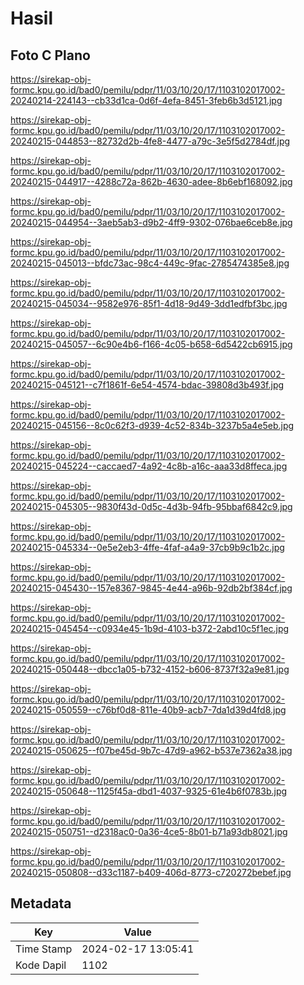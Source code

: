 # Hasil

## Foto C Plano

https://sirekap-obj-formc.kpu.go.id/bad0/pemilu/pdpr/11/03/10/20/17/1103102017002-20240214-224143--cb33d1ca-0d6f-4efa-8451-3feb6b3d5121.jpg

https://sirekap-obj-formc.kpu.go.id/bad0/pemilu/pdpr/11/03/10/20/17/1103102017002-20240215-044853--82732d2b-4fe8-4477-a79c-3e5f5d2784df.jpg

https://sirekap-obj-formc.kpu.go.id/bad0/pemilu/pdpr/11/03/10/20/17/1103102017002-20240215-044917--4288c72a-862b-4630-adee-8b6ebf168092.jpg

https://sirekap-obj-formc.kpu.go.id/bad0/pemilu/pdpr/11/03/10/20/17/1103102017002-20240215-044954--3aeb5ab3-d9b2-4ff9-9302-076bae6ceb8e.jpg

https://sirekap-obj-formc.kpu.go.id/bad0/pemilu/pdpr/11/03/10/20/17/1103102017002-20240215-045013--bfdc73ac-98c4-449c-9fac-2785474385e8.jpg

https://sirekap-obj-formc.kpu.go.id/bad0/pemilu/pdpr/11/03/10/20/17/1103102017002-20240215-045034--9582e976-85f1-4d18-9d49-3dd1edfbf3bc.jpg

https://sirekap-obj-formc.kpu.go.id/bad0/pemilu/pdpr/11/03/10/20/17/1103102017002-20240215-045057--6c90e4b6-f166-4c05-b658-6d5422cb6915.jpg

https://sirekap-obj-formc.kpu.go.id/bad0/pemilu/pdpr/11/03/10/20/17/1103102017002-20240215-045121--c7f1861f-6e54-4574-bdac-39808d3b493f.jpg

https://sirekap-obj-formc.kpu.go.id/bad0/pemilu/pdpr/11/03/10/20/17/1103102017002-20240215-045156--8c0c62f3-d939-4c52-834b-3237b5a4e5eb.jpg

https://sirekap-obj-formc.kpu.go.id/bad0/pemilu/pdpr/11/03/10/20/17/1103102017002-20240215-045224--caccaed7-4a92-4c8b-a16c-aaa33d8ffeca.jpg

https://sirekap-obj-formc.kpu.go.id/bad0/pemilu/pdpr/11/03/10/20/17/1103102017002-20240215-045305--9830f43d-0d5c-4d3b-94fb-95bbaf6842c9.jpg

https://sirekap-obj-formc.kpu.go.id/bad0/pemilu/pdpr/11/03/10/20/17/1103102017002-20240215-045334--0e5e2eb3-4ffe-4faf-a4a9-37cb9b9c1b2c.jpg

https://sirekap-obj-formc.kpu.go.id/bad0/pemilu/pdpr/11/03/10/20/17/1103102017002-20240215-045430--157e8367-9845-4e44-a96b-92db2bf384cf.jpg

https://sirekap-obj-formc.kpu.go.id/bad0/pemilu/pdpr/11/03/10/20/17/1103102017002-20240215-045454--c0934e45-1b9d-4103-b372-2abd10c5f1ec.jpg

https://sirekap-obj-formc.kpu.go.id/bad0/pemilu/pdpr/11/03/10/20/17/1103102017002-20240215-050448--dbcc1a05-b732-4152-b606-8737f32a9e81.jpg

https://sirekap-obj-formc.kpu.go.id/bad0/pemilu/pdpr/11/03/10/20/17/1103102017002-20240215-050559--c76bf0d8-811e-40b9-acb7-7da1d39d4fd8.jpg

https://sirekap-obj-formc.kpu.go.id/bad0/pemilu/pdpr/11/03/10/20/17/1103102017002-20240215-050625--f07be45d-9b7c-47d9-a962-b537e7362a38.jpg

https://sirekap-obj-formc.kpu.go.id/bad0/pemilu/pdpr/11/03/10/20/17/1103102017002-20240215-050648--1125f45a-dbd1-4037-9325-61e4b6f0783b.jpg

https://sirekap-obj-formc.kpu.go.id/bad0/pemilu/pdpr/11/03/10/20/17/1103102017002-20240215-050751--d2318ac0-0a36-4ce5-8b01-b71a93db8021.jpg

https://sirekap-obj-formc.kpu.go.id/bad0/pemilu/pdpr/11/03/10/20/17/1103102017002-20240215-050808--d33c1187-b409-406d-8773-c720272bebef.jpg


## Metadata

| Key        | Value               |
| ---------- | ------------------- |
| Time Stamp | 2024-02-17 13:05:41 |
| Kode Dapil | 1102                |



